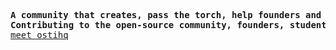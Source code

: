 <pre align="left">
<b>A community that creates, pass the torch, help founders and change things.</b>
<b>Contributing to the open-source community, founders, students and passionate people.</b>
<a href="https://github.com/ostihq">meet ostihq</a>
</pre>
